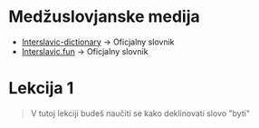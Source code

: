 # Medžuslovjanske medija

- [Interslavic-dictionary](https://interslavic-dictionary.com/) -> Oficjalny slovnik
- [Interslavic.fun](https://interslavic.fun/) -> Oficjalny slovnik 


# Lekcija 1

> V tutoj lekciji budeš naučiti se kako deklinovati slovo "byti"
